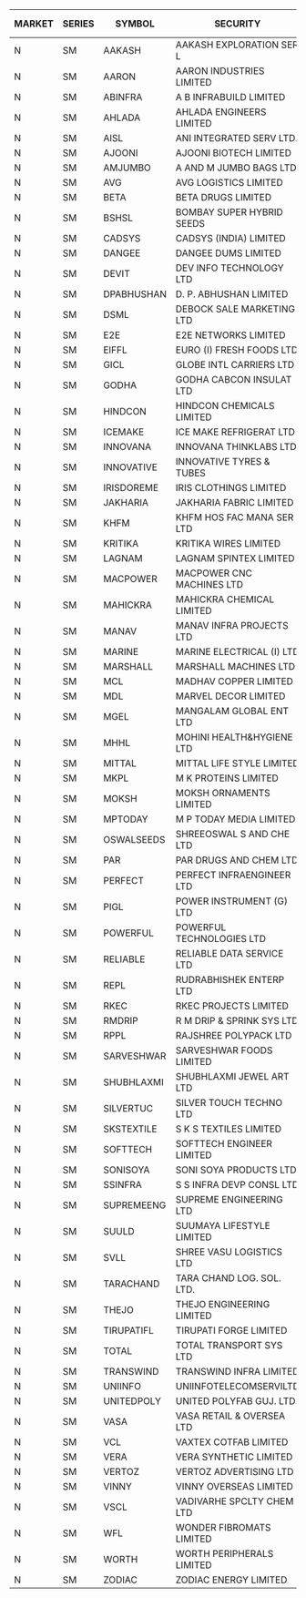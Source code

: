 


| MARKET | SERIES | SYMBOL | SECURITY | PREV CL PR | OPEN PRICE | HIGH PRICE | LOW PRICE | CLOSE PRICE | NET TRDVAL | NET TRDQTY | CORP IND | HI 52 WK | LO 52 WK |
| ----- | ----- | ----- | ----- | ----- | ----- | ----- | ----- | ----- | ----- | ----- | ----- | ----- | ----- |
| N | SM | AAKASH | AAKASH EXPLORATION SER L | 57.35 | 55.00 | 55.00 | 55.00 | 55.00 | 110000.00 | 2000 |  | 87.80 | 14.10 |
| N | SM | AARON | AARON INDUSTRIES LIMITED | 43.00 | 42.10 | 42.10 | 42.10 | 42.10 | 138930.00 | 3300 |  | 53.50 | 39.00 |
| N | SM | ABINFRA | A B INFRABUILD LIMITED | 10.10 | 9.60 | 10.50 | 9.60 | 10.50 | 160800.00 | 16000 |  | 26.70 | 9.60 |
| N | SM | AHLADA | AHLADA ENGINEERS LIMITED | 45.05 | 41.05 | 43.70 | 41.05 | 43.70 | 84750.00 | 2000 |  | 98.00 | 36.30 |
| N | SM | AISL | ANI INTEGRATED SERV LTD. | 18.75 | 17.85 | 17.85 | 17.85 | 17.85 | 21420.00 | 1200 |  | 73.90 | 17.85 |
| N | SM | AJOONI | AJOONI BIOTECH LIMITED | 7.60 | 7.25 | 7.95 | 7.25 | 7.95 | 92600.00 | 12000 |  | 25.35 | 7.25 |
| N | SM | AMJUMBO | A AND M JUMBO BAGS LTD | 8.50 | 8.10 | 8.10 | 8.10 | 8.10 | 64800.00 | 8000 |  | 64.10 | 7.80 |
| N | SM | AVG | AVG LOGISTICS LIMITED | 40.00 | 36.00 | 36.00 | 36.00 | 36.00 | 43200.00 | 1200 |  | 108.00 | 36.00 |
| N | SM | BETA | BETA DRUGS LIMITED | 50.00 | 47.00 | 52.00 | 47.00 | 51.95 | 203960.00 | 4000 |  | 124.00 | 43.75 |
| N | SM | BSHSL | BOMBAY SUPER HYBRID SEEDS | 104.00 | 110.00 | 110.00 | 110.00 | 110.00 | 132000.00 | 1200 |  | 136.00 | 98.20 |
| N | SM | CADSYS | CADSYS (INDIA) LIMITED | 16.50 | 17.30 | 17.30 | 17.00 | 17.00 | 344400.00 | 20000 |  | 63.45 | 15.50 |
| N | SM | DANGEE | DANGEE DUMS LIMITED | 121.00 | 119.00 | 119.00 | 112.55 | 115.55 | 280080.00 | 2400 |  | 210.20 | 112.55 |
| N | SM | DEVIT | DEV INFO TECHNOLOGY LTD | 66.00 | 72.00 | 72.00 | 66.00 | 66.00 | 207000.00 | 3000 |  | 101.00 | 65.00 |
| N | SM | DPABHUSHAN | D. P. ABHUSHAN LIMITED | 54.05 | 57.75 | 57.75 | 57.75 | 57.75 | 231000.00 | 4000 |  | 74.25 | 37.50 |
| N | SM | DSML | DEBOCK SALE MARKETING LTD | 5.90 | 5.65 | 5.65 | 5.65 | 5.65 | 33900.00 | 6000 |  | 11.40 | 3.55 |
| N | SM | E2E | E2E NETWORKS LIMITED | 14.25 | 13.60 | 13.60 | 13.60 | 13.60 | 27200.00 | 2000 |  | 57.00 | 13.60 |
| N | SM | EIFFL | EURO (I) FRESH FOODS LTD | 82.00 | 82.25 | 82.25 | 80.50 | 81.05 | 1100400.00 | 13600 |  | 131.00 | 78.00 |
| N | SM | GICL | GLOBE INTL CARRIERS LTD | 21.00 | 22.05 | 22.05 | 22.05 | 22.05 | 132300.00 | 6000 |  | 24.90 | 14.20 |
| N | SM | GODHA | GODHA CABCON INSULAT LTD | 17.90 | 17.05 | 18.50 | 17.05 | 17.75 | 142200.00 | 8000 |  | 28.00 | 10.95 |
| N | SM | HINDCON | HINDCON CHEMICALS LIMITED | 10.00 | 9.05 | 9.05 | 9.05 | 9.05 | 36200.00 | 4000 |  | 25.50 | 9.05 |
| N | SM | ICEMAKE | ICE MAKE REFRIGERAT LTD | 30.55 | 31.25 | 31.25 | 27.65 | 28.40 | 1881100.00 | 64000 |  | 89.75 | 27.65 |
| N | SM | INNOVANA | INNOVANA THINKLABS LTD. | 91.50 | 86.95 | 86.95 | 86.95 | 86.95 | 86950.00 | 1000 |  | 416.00 | 86.95 |
| N | SM | INNOVATIVE | INNOVATIVE TYRES & TUBES | 5.90 | 6.25 | 6.25 | 6.00 | 6.00 | 36750.00 | 6000 |  | 25.95 | 5.40 |
| N | SM | IRISDOREME | IRIS CLOTHINGS LIMITED | 150.00 | 140.00 | 140.00 | 140.00 | 140.00 | 448000.00 | 3200 |  | 192.00 | 108.00 |
| N | SM | JAKHARIA | JAKHARIA FABRIC LIMITED | 164.50 | 185.00 | 185.00 | 185.00 | 185.00 | 148000.00 | 800 |  | 207.00 | 164.50 |
| N | SM | KHFM | KHFM HOS FAC MANA SER LTD | 26.35 | 27.90 | 27.90 | 27.90 | 27.90 | 1255500.00 | 45000 |  | 37.00 | 22.50 |
| N | SM | KRITIKA | KRITIKA WIRES LIMITED | 33.10 | 33.10 | 33.10 | 33.10 | 33.10 | 794400.00 | 24000 |  | 36.00 | 32.00 |
| N | SM | LAGNAM | LAGNAM SPINTEX LIMITED | 7.90 | 7.70 | 7.70 | 7.70 | 7.70 | 23100.00 | 3000 |  | 16.20 | 7.70 |
| N | SM | MACPOWER | MACPOWER CNC MACHINES LTD | 40.50 | 38.50 | 38.50 | 38.50 | 38.50 | 77000.00 | 2000 |  | 164.20 | 38.50 |
| N | SM | MAHICKRA | MAHICKRA CHEMICAL LIMITED | 76.85 | 78.00 | 80.00 | 78.00 | 79.65 | 1071750.00 | 13500 |  | 93.50 | 41.60 |
| N | SM | MANAV | MANAV INFRA PROJECTS LTD | 4.90 | 4.70 | 4.70 | 4.70 | 4.70 | 18800.00 | 4000 |  | 6.00 | 4.35 |
| N | SM | MARINE | MARINE ELECTRICAL (I) LTD | 94.25 | 89.35 | 91.75 | 84.65 | 91.00 | 5424700.00 | 60000 |  | 123.00 | 78.00 |
| N | SM | MARSHALL | MARSHALL MACHINES LTD | 9.10 | 9.50 | 9.50 | 9.50 | 9.50 | 28500.00 | 3000 |  | 30.00 | 9.10 |
| N | SM | MCL | MADHAV COPPER LIMITED | 71.00 | 69.30 | 74.00 | 69.30 | 74.00 | 260160.00 | 3600 |  | 358.00 | 62.30 |
| N | SM | MDL | MARVEL DECOR LIMITED | 24.95 | 26.15 | 26.15 | 25.00 | 25.00 | 152800.00 | 6000 |  | 36.10 | 13.90 |
| N | SM | MGEL | MANGALAM GLOBAL ENT LTD | 54.00 | 54.00 | 54.00 | 54.00 | 54.00 | 108000.00 | 2000 |  | 58.30 | 51.05 |
| N | SM | MHHL | MOHINI HEALTH&HYGIENE LTD | 13.00 | 12.95 | 12.95 | 12.50 | 12.50 | 151350.00 | 12000 |  | 35.90 | 12.50 |
| N | SM | MITTAL | MITTAL LIFE STYLE LIMITED | 92.00 | 87.40 | 94.90 | 87.40 | 94.90 | 346500.00 | 3750 |  | 167.00 | 76.35 |
| N | SM | MKPL | M K PROTEINS LIMITED | 81.90 | 79.00 | 79.00 | 79.00 | 79.00 | 158000.00 | 2000 |  | 81.90 | 63.50 |
| N | SM | MOKSH | MOKSH ORNAMENTS LIMITED | 27.00 | 25.00 | 25.00 | 25.00 | 25.00 | 150000.00 | 6000 |  | 34.65 | 16.25 |
| N | SM | MPTODAY | M P TODAY MEDIA LIMITED | 16.30 | 16.30 | 16.30 | 16.30 | 16.30 | 65200.00 | 4000 |  | 42.90 | 16.30 |
| N | SM | OSWALSEEDS | SHREEOSWAL S AND CHE LTD | 24.20 | 23.00 | 23.00 | 23.00 | 23.00 | 92000.00 | 4000 |  | 30.25 | 19.95 |
| N | SM | PAR | PAR DRUGS AND CHEM LTD | 37.00 | 36.00 | 37.00 | 36.00 | 36.00 | 1309800.00 | 36000 |  | 56.00 | 34.00 |
| N | SM | PERFECT | PERFECT INFRAENGINEER LTD | 13.15 | 12.50 | 12.50 | 12.50 | 12.50 | 450000.00 | 36000 |  | 19.30 | 12.50 |
| N | SM | PIGL | POWER INSTRUMENT (G) LTD | 8.90 | 8.50 | 8.50 | 8.50 | 8.50 | 34000.00 | 4000 |  | 16.25 | 7.70 |
| N | SM | POWERFUL | POWERFUL TECHNOLOGIES LTD | 7.00 | 7.35 | 7.35 | 7.35 | 7.35 | 14700.00 | 2000 |  | 21.50 | 3.45 |
| N | SM | RELIABLE | RELIABLE DATA SERVICE LTD | 33.05 | 31.40 | 31.40 | 31.40 | 31.40 | 75360.00 | 2400 |  | 55.00 | 23.80 |
| N | SM | REPL | RUDRABHISHEK ENTERP LTD | 32.10 | 30.50 | 30.50 | 30.50 | 30.50 | 91500.00 | 3000 |  | 42.20 | 20.60 |
| N | SM | RKEC | RKEC PROJECTS LIMITED | 31.95 | 33.05 | 34.95 | 31.95 | 32.70 | 525600.00 | 16000 |  | 68.00 | 27.00 |
| N | SM | RMDRIP | R M DRIP & SPRINK SYS LTD | 15.40 | 14.65 | 16.10 | 14.65 | 16.10 | 158100.00 | 10000 |  | 56.15 | 13.00 |
| N | SM | RPPL | RAJSHREE POLYPACK LTD | 79.80 | 73.05 | 73.05 | 73.05 | 73.05 | 73050.00 | 1000 |  | 118.00 | 73.05 |
| N | SM | SARVESHWAR | SARVESHWAR FOODS LIMITED | 10.55 | 10.25 | 10.50 | 10.10 | 10.20 | 82080.00 | 8000 |  | 43.85 | 10.10 |
| N | SM | SHUBHLAXMI | SHUBHLAXMI JEWEL ART LTD | 27.00 | 27.00 | 28.00 | 24.30 | 26.50 | 240550.00 | 9000 |  | 209.50 | 24.30 |
| N | SM | SILVERTUC | SILVER TOUCH TECHNO LTD | 100.00 | 104.00 | 104.00 | 102.50 | 102.50 | 309000.00 | 3000 |  | 140.00 | 100.00 |
| N | SM | SKSTEXTILE | S K S TEXTILES LIMITED | 33.65 | 32.00 | 34.00 | 32.00 | 34.00 | 200000.00 | 6000 |  | 48.90 | 22.25 |
| N | SM | SOFTTECH | SOFTTECH ENGINEER LIMITED | 37.50 | 35.65 | 35.90 | 35.65 | 35.90 | 171920.00 | 4800 |  | 76.25 | 35.65 |
| N | SM | SONISOYA | SONI SOYA PRODUCTS LTD. | 5.40 | 4.90 | 4.90 | 4.90 | 4.90 | 29400.00 | 6000 |  | 25.40 | 4.90 |
| N | SM | SSINFRA | S S INFRA DEVP CONSL LTD | 11.30 | 10.75 | 10.75 | 10.75 | 10.75 | 32250.00 | 3000 |  | 17.80 | 8.80 |
| N | SM | SUPREMEENG | SUPREME ENGINEERING LTD | 18.50 | 18.00 | 18.00 | 14.80 | 14.80 | 1078400.00 | 72000 |  | 42.00 | 14.80 |
| N | SM | SUULD | SUUMAYA LIFESTYLE LIMITED | 19.50 | 19.00 | 20.45 | 19.00 | 20.45 | 315600.00 | 16000 |  | 34.30 | 15.05 |
| N | SM | SVLL | SHREE VASU LOGISTICS LTD | 75.00 | 70.00 | 76.00 | 70.00 | 76.00 | 146000.00 | 2000 |  | 130.00 | 70.00 |
| N | SM | TARACHAND | TARA CHAND LOG. SOL. LTD. | 23.00 | 26.10 | 27.60 | 26.10 | 26.50 | 265800.00 | 10000 |  | 43.75 | 23.00 |
| N | SM | THEJO | THEJO ENGINEERING LIMITED | 475.00 | 451.25 | 451.25 | 451.25 | 451.25 | 90250.00 | 200 |  | 607.70 | 451.25 |
| N | SM | TIRUPATIFL | TIRUPATI FORGE LIMITED | 26.80 | 27.00 | 27.00 | 26.80 | 26.80 | 604160.00 | 22400 |  | 51.00 | 25.55 |
| N | SM | TOTAL | TOTAL TRANSPORT SYS LTD | 23.90 | 22.75 | 22.75 | 22.75 | 22.75 | 204750.00 | 9000 |  | 48.95 | 22.75 |
| N | SM | TRANSWIND | TRANSWIND INFRA LIMITED | 3.05 | 2.90 | 2.90 | 2.90 | 2.90 | 11600.00 | 4000 |  | 10.35 | 2.85 |
| N | SM | UNIINFO | UNIINFOTELECOMSERVILTD | 15.75 | 15.70 | 16.10 | 15.20 | 15.25 | 500400.00 | 32000 |  | 44.80 | 15.20 |
| N | SM | UNITEDPOLY | UNITED POLYFAB GUJ. LTD. | 7.00 | 6.65 | 6.65 | 6.65 | 6.65 | 19950.00 | 3000 |  | 16.80 | 6.65 |
| N | SM | VASA | VASA RETAIL & OVERSEA LTD | 6.55 | 6.25 | 6.25 | 6.25 | 6.25 | 50000.00 | 8000 |  | 26.10 | 6.25 |
| N | SM | VCL | VAXTEX COTFAB LIMITED | 19.00 | 15.20 | 20.65 | 15.20 | 16.50 | 1202700.00 | 66000 |  | 25.50 | 15.20 |
| N | SM | VERA | VERA SYNTHETIC LIMITED | 92.00 | 99.90 | 99.90 | 92.80 | 92.80 | 588750.00 | 6000 |  | 150.00 | 70.60 |
| N | SM | VERTOZ | VERTOZ ADVERTISING LTD | 48.30 | 50.70 | 53.05 | 48.20 | 53.00 | 1369680.00 | 26400 |  | 211.00 | 48.20 |
| N | SM | VINNY | VINNY OVERSEAS LIMITED | 32.90 | 37.80 | 37.80 | 34.20 | 34.20 | 216000.00 | 6000 |  | 46.25 | 32.90 |
| N | SM | VSCL | VADIVARHE SPCLTY CHEM LTD | 8.15 | 7.75 | 7.75 | 7.75 | 7.75 | 23250.00 | 3000 |  | 41.45 | 7.75 |
| N | SM | WFL | WONDER FIBROMATS LIMITED | 80.65 | 76.65 | 84.00 | 76.65 | 83.00 | 521040.00 | 6400 |  | 100.00 | 76.65 |
| N | SM | WORTH | WORTH PERIPHERALS LIMITED | 40.95 | 39.00 | 41.60 | 39.00 | 41.50 | 489075.00 | 12000 |  | 72.95 | 33.80 |
| N | SM | ZODIAC | ZODIAC ENERGY LIMITED | 13.15 | 12.60 | 12.60 | 12.50 | 12.50 | 176000.00 | 14000 |  | 32.00 | 12.50 |



